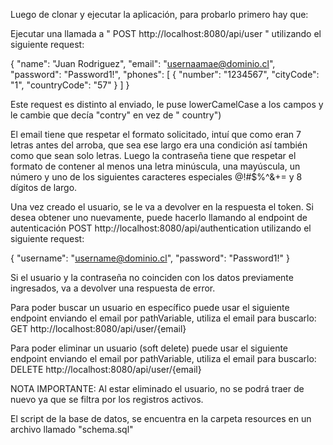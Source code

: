 Luego de clonar y ejecutar la aplicación, para probarlo primero hay que:

Ejecutar una llamada a " POST http://localhost:8080/api/user " utilizando el siguiente request:

{
"name": "Juan Rodriguez",
"email": "usernaamae@dominio.cl",
"password": "Password1!",
"phones": [
{
"number": "1234567",
"cityCode": "1",
"countryCode": "57"
}
]
}

Este request es distinto al enviado, le puse lowerCamelCase a los campos y le cambie que decía "contry" en vez de "
country")

El email tiene que respetar el formato solicitado, intuí que como eran 7 letras antes del arroba, que sea ese largo era
una condición así también como que sean solo letras.
Luego la contraseña tiene que respetar el formato de contener al menos una letra minúscula, una mayúscula, un número y
uno de los siguientes caracteres especiales @!#$%^&+= y 8 dígitos de largo.

Una vez creado el usuario, se le va a devolver en la respuesta el token. Si desea obtener uno nuevamente, puede hacerlo
llamando al endpoint de autenticación
POST http://localhost:8080/api/authentication utilizando el siguiente request:

{
"username": "username@dominio.cl",
"password": "Password1!"
}

Si el usuario y la contraseña no coinciden con los datos previamente ingresados, va a devolver una respuesta de error.

Para poder buscar un usuario en específico puede usar el siguiente endpoint enviando el email por pathVariable, utiliza
el email para buscarlo:
GET http://localhost:8080/api/user/{email}

Para poder eliminar un usuario (soft delete) puede usar el siguiente endpoint enviando el email por pathVariable,
utiliza el email para buscarlo:
DELETE http://localhost:8080/api/user/{email}

NOTA IMPORTANTE: Al estar eliminado el usuario, no se podrá traer de nuevo ya que se filtra por los registros activos.

El script de la base de datos, se encuentra en la carpeta resources en un archivo llamado "schema.sql"

